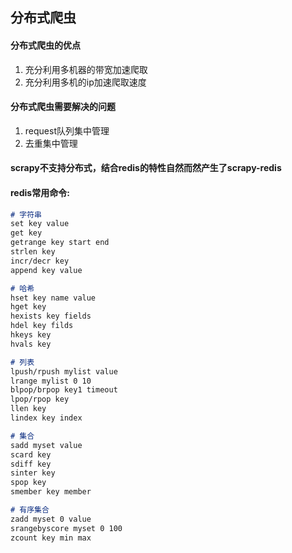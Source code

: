 ## 分布式爬虫

#### 分布式爬虫的优点

1. 充分利用多机器的带宽加速爬取
2. 充分利用多机的ip加速爬取速度

#### 分布式爬虫需要解决的问题

1. request队列集中管理
2. 去重集中管理

#### scrapy不支持分布式，结合redis的特性自然而然产生了scrapy-redis

#### redis常用命令:
```md 
# 字符串
set key value  
get key  
getrange key start end  
strlen key  
incr/decr key   
append key value  
```
```md
# 哈希
hset key name value  
hget key  
hexists key fields  
hdel key filds  
hkeys key  
hvals key  
```
```md
# 列表
lpush/rpush mylist value  
lrange mylist 0 10  
blpop/brpop key1 timeout  
lpop/rpop key  
llen key  
lindex key index  
```
```md
# 集合
sadd myset value  
scard key  
sdiff key  
sinter key  
spop key  
smember key member  
```
```md
# 有序集合
zadd myset 0 value  
srangebyscore myset 0 100  
zcount key min max  
```